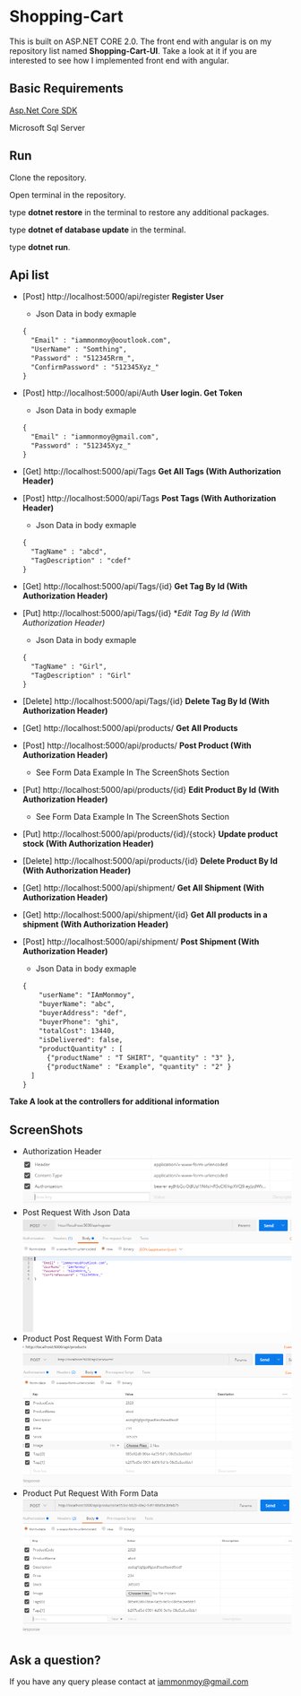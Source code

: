 # Shopping-Cart
This is built on ASP.NET CORE 2.0. The front end with angular is on my repository list named **Shopping-Cart-UI**. Take a look at it if you are interested to see how I implemented front end with angular.


## Basic Requirements

   [Asp.Net Core SDK](https://www.microsoft.com/net/learn/get-started/windows/)
   
   Microsoft Sql Server    
   
   
## Run
   Clone the repository.
   
   Open terminal in the repository.
   
   type **dotnet restore** in the terminal to restore any additional packages.
   
   type **dotnet ef database update** in the terminal.
   
   type **dotnet run**.
   
   
## Api list
   * [Post] http://localhost:5000/api/register **Register User**
     * Json Data in body exmaple
      ```
      {
        "Email" : "iammonmoy@ooutlook.com",
        "UserName" : "Somthing",
        "Password" : "512345Rrm_",
        "ConfirmPassword" : "512345Xyz_"
      }
      ```
   
   * [Post] http://localhost:5000/api/Auth **User login. Get Token**
     * Json Data in body exmaple
      ```
      {
        "Email" : "iammonmoy@gmail.com",
        "Password" : "512345Xyz_"
      }
      ```
   
  
   * [Get] http://localhost:5000/api/Tags **Get All Tags (With Authorization Header)**
   
   * [Post] http://localhost:5000/api/Tags **Post Tags (With Authorization Header)**
      * Json Data in body exmaple
      ```
      {
        "TagName" : "abcd",
        "TagDescription" : "cdef"
      }
      ```
   
   * [Get] http://localhost:5000/api/Tags/{id} **Get Tag By Id (With Authorization Header)**
   
   * [Put] http://localhost:5000/api/Tags/{id} **Edit Tag By Id (With Authorization Header)*
     * Json Data in body exmaple
      ```
      {
        "TagName" : "Girl",
        "TagDescription" : "Girl"
      }
      ```
   
   * [Delete] http://localhost:5000/api/Tags/{id} **Delete Tag By Id (With Authorization Header)**
   
   
  
   * [Get] http://localhost:5000/api/products/ **Get All Products**
   
   * [Post] http://localhost:5000/api/products/ **Post Product (With Authorization Header)**
     * See Form Data Example In The ScreenShots Section
   
   * [Put] http://localhost:5000/api/products/{id} **Edit Product By Id (With Authorization Header)**
      * See Form Data Example In The ScreenShots Section
   
   * [Put] http://localhost:5000/api/products/{id}/{stock} **Update product stock (With Authorization Header)**
   
   * [Delete] http://localhost:5000/api/products/{id} **Delete Product By Id (With Authorization Header)**
   
   
  
   * [Get] http://localhost:5000/api/shipment/ **Get All Shipment (With Authorization Header)**
   
   * [Get] http://localhost:5000/api/shipment/{id} **Get All products in a shipment (With Authorization Header)**
   
   * [Post] http://localhost:5000/api/shipment/ **Post Shipment (With Authorization Header)**
      * Json Data in body exmaple
      ```
      {
          "userName": "IAmMonmoy",
          "buyerName": "abc",
          "buyerAddress": "def",
          "buyerPhone": "ghi",
          "totalCost": 13440,
          "isDelivered": false,
          "productQuantity" : [
            {"productName" : "T SHIRT", "quantity" : "3" },
            {"productName" : "Example", "quantity" : "2" }
        ]
      }
      ```
  
   **Take A look at the controllers for additional information**
   
## ScreenShots
   * Authorization Header
   ![Form Header](/ScreenshotsForReadme/formHeader.PNG)
   * Post Request With Json Data
   ![Post Request With Json Data](/ScreenshotsForReadme/JsonDataPost.PNG)
   * Product Post Request With Form Data
   ![Post Request With Form Data](/ScreenshotsForReadme/productAdd.PNG)
   * Product Put Request With Form Data
   ![Post Request With Form Data](/ScreenshotsForReadme/productEdit.PNG)
## Ask a question?

If you have any query please contact at iammonmoy@gmail.com




